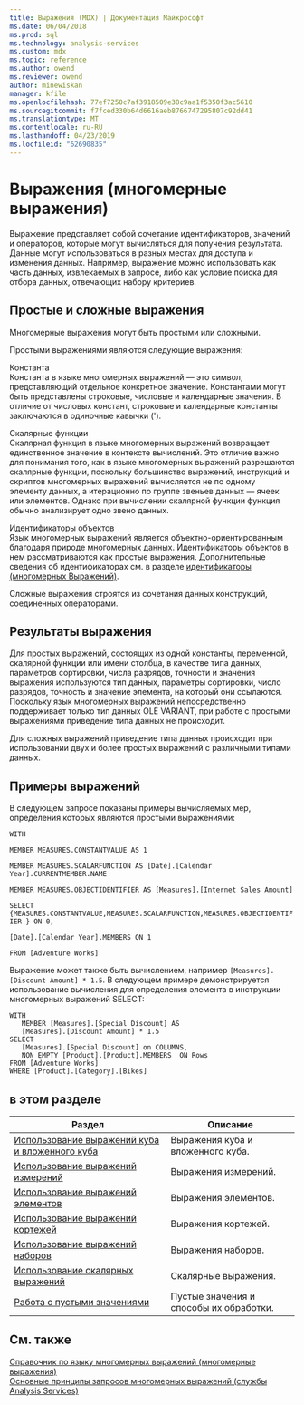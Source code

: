 ```yaml
---
title: Выражения (MDX) | Документация Майкрософт
ms.date: 06/04/2018
ms.prod: sql
ms.technology: analysis-services
ms.custom: mdx
ms.topic: reference
ms.author: owend
ms.reviewer: owend
author: minewiskan
manager: kfile
ms.openlocfilehash: 77ef7250c7af3918509e38c9aa1f5350f3ac5610
ms.sourcegitcommit: f7fced330b64d6616aeb8766747295807c92dd41
ms.translationtype: MT
ms.contentlocale: ru-RU
ms.lasthandoff: 04/23/2019
ms.locfileid: "62690835"
---
```

# <a name="expressions-mdx"></a>Выражения (многомерные выражения)


  Выражение представляет собой сочетание идентификаторов, значений и операторов, которые могут вычисляться для получения результата. Данные могут использоваться в разных местах для доступа и изменения данных. Например, выражение можно использовать как часть данных, извлекаемых в запросе, либо как условие поиска для отбора данных, отвечающих набору критериев.  
  
## <a name="simple-and-complex-expressions"></a>Простые и сложные выражения  
 Многомерные выражения могут быть простыми или сложными.  
  
 Простыми выражениями являются следующие выражения:  
  
 Константа  
 Константа в языке многомерных выражений — это символ, представляющий отдельное конкретное значение. Константами могут быть представлены строковые, числовые и календарные значения. В отличие от числовых констант, строковые и календарные константы заключаются в одиночные кавычки (').  
  
 Скалярные функции  
 Скалярная функция в языке многомерных выражений возвращает единственное значение в контексте вычислений. Это отличие важно для понимания того, как в языке многомерных выражений разрешаются скалярные функции, поскольку большинство выражений, инструкций и скриптов многомерных выражений вычисляется не по одному элементу данных, а итерационно по группе звеньев данных — ячеек или элементов. Однако при вычислении скалярной функции функция обычно анализирует одно звено данных.  
  
 Идентификаторы объектов  
 Язык многомерных выражений является объектно-ориентированным благодаря природе многомерных данных. Идентификаторы объектов в нем рассматриваются как простые выражения. Дополнительные сведения об идентификаторах см. в разделе [идентификаторы &#40;многомерных Выражений&#41;](../mdx/identifiers-mdx.md).  
  
 Сложные выражения строятся из сочетания данных конструкций, соединенных операторами.  
  
## <a name="expression-results"></a>Результаты выражения  
 Для простых выражений, состоящих из одной константы, переменной, скалярной функции или имени столбца, в качестве типа данных, параметров сортировки, числа разрядов, точности и значения выражения используются тип данных, параметры сортировки, число разрядов, точность и значение элемента, на который они ссылаются. Поскольку язык многомерных выражений непосредственно поддерживает только тип данных OLE VARIANT, при работе с простыми выражениями приведение типа данных не происходит.  
  
 Для сложных выражений приведение типа данных происходит при использовании двух и более простых выражений с различными типами данных.  
  
## <a name="expression-examples"></a>Примеры выражений  
 В следующем запросе показаны примеры вычисляемых мер, определения которых являются простыми выражениями:  
  
 `WITH`  
  
 `MEMBER MEASURES.CONSTANTVALUE AS 1`  
  
 `MEMBER MEASURES.SCALARFUNCTION AS [Date].[Calendar Year].CURRENTMEMBER.NAME`  
  
 `MEMBER MEASURES.OBJECTIDENTIFIER AS [Measures].[Internet Sales Amount]`  
  
 `SELECT {MEASURES.CONSTANTVALUE,MEASURES.SCALARFUNCTION,MEASURES.OBJECTIDENTIFIER } ON 0,`  
  
 `[Date].[Calendar Year].MEMBERS ON 1`  
  
 `FROM [Adventure Works]`  
  
 Выражение может также быть вычислением, например `[Measures].[Discount Amount] * 1.5`. В следующем примере демонстрируется использование вычисления для определения элемента в инструкции многомерных выражений SELECT:  
  
```  
WITH   
   MEMBER [Measures].[Special Discount] AS  
   [Measures].[Discount Amount] * 1.5  
SELECT   
   [Measures].[Special Discount] on COLUMNS,  
   NON EMPTY [Product].[Product].MEMBERS  ON Rows  
FROM [Adventure Works]  
WHERE [Product].[Category].[Bikes]  
```  
  
## <a name="in-this-section"></a>в этом разделе  
  
|Раздел|Описание|  
|-----------|-----------------|  
|[Использование выражений куба и вложенного куба](../mdx/using-cube-and-subcube-expressions.md)|Выражения куба и вложенного куба.|  
|[Использование выражений измерений](../mdx/using-dimension-expressions.md)|Выражения измерений.|  
|[Использование выражений элементов](../mdx/using-member-expressions.md)|Выражения элементов.|  
|[Использование выражений кортежей](../mdx/using-tuple-expressions.md)|Выражения кортежей.|  
|[Использование выражений наборов](../mdx/using-set-expressions.md)|Выражения наборов.|  
|[Использование скалярных выражений](../mdx/using-scalar-expressions.md)|Скалярные выражения.|  
|[Работа с пустыми значениями](../mdx/working-with-empty-values.md)|Пустые значения и способы их обработки.|  
  
## <a name="see-also"></a>См. также  
 [Справочник по языку многомерных выражений (многомерные выражения)](../mdx/mdx-language-reference-mdx.md)   
 [Основные принципы запросов многомерных выражений (службы Analysis Services)](../analysis-services/multidimensional-models/mdx/mdx-query-fundamentals-analysis-services.md)  
  
  
